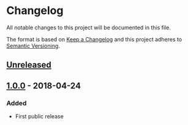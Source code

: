# Changelog
All notable changes to this project will be documented in this file.

The format is based on [Keep a Changelog](http://keepachangelog.com/en/1.0.0/)
and this project adheres to [Semantic Versioning](http://semver.org/spec/v2.0.0.html).

## [Unreleased]

## [1.0.0] - 2018-04-24
### Added
- First public release

[Unreleased]: https://github.com/particleflux/Si7021/compare/v1.0.0...HEAD
[1.0.0]: https://github.com/particleflux/Si7021/compare/v0.9.0...v1.0.0